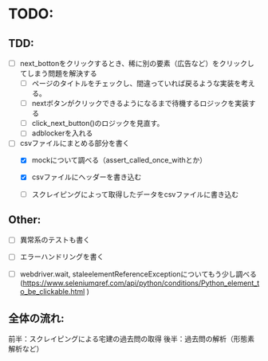 # TODO:
## TDD:
- [ ] next_bottonをクリックするとき、稀に別の要素（広告など）をクリックしてしまう問題を解決する
    - [ ] ページのタイトルをチェックし、間違っていれば戻るような実装を考える。
    - [ ] nextボタンがクリックできるようになるまで待機するロジックを実装する
    - [ ] click_next_button()のロジックを見直す。
    - [ ] adblockerを入れる
- [ ] csvファイルにまとめる部分を書く
    - [x] mockについて調べる（assert_called_once_withとか）
    - [x] csvファイルにヘッダーを書き込む
    - [ ] スクレイピングによって取得したデータをcsvファイルに書き込む


## Other:
- [ ] 異常系のテストも書く
- [ ] エラーハンドリングを書く
- [ ] webdriver.wait, staleelementReferenceExceptionについてもう少し調べる(https://www.seleniumqref.com/api/python/conditions/Python_element_to_be_clickable.html
)


## 全体の流れ:
前半：スクレイピングによる宅建の過去問の取得
後半：過去問の解析（形態素解析など）


